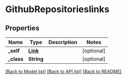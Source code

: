 # GithubRepositorieslinks

## Properties
Name | Type | Description | Notes
------------ | ------------- | ------------- | -------------
**_self** | [**Link**](Link.md) |  | [optional] 
**_class** | **String** |  | [optional] 

[[Back to Model list]](../README.md#documentation-for-models) [[Back to API list]](../README.md#documentation-for-api-endpoints) [[Back to README]](../README.md)


